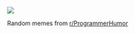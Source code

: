 ![](https://preview.redd.it/q0jhwmj6tkud1.png?width=320&crop=smart&auto=webp&s=bd97e861b576029445a07bf3ad858ba2406b0e38)

 Random memes from [r/ProgrammerHumor](https://www.reddit.com/r/ProgrammerHumor/)
